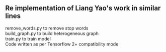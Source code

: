 ## Re implementation of Liang Yao's work in similar lines
remove_words.py to remove stop words  
build_graph.py to build heterogeneous graph  
train.py to train model  
Code written as per Tensorflow 2+ compatibility mode  
